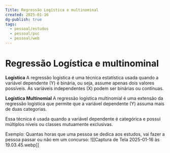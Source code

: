 ```yaml
---
Title: Regressão Logística e multinominal
created: 2025-01-16
dg-publish: true
tags:
  - pessoal/estudos
  - pessoal/puc
  - pessoal/web
---
```

# Regressão Logística e multinominal
**Logística**
A regressão logística é uma técnica estatística usada quando a variável dependente (Y) é binária, ou seja, assume apenas dois valores possíveis. As variáveis independentes (X) podem ser binárias ou contínuas.

**Logística Multinomial**
A regressão logística multinomial é uma extensão da regressão logística que permite que a variável dependente (Y) assuma mais de duas categorias. 

Essa técnica é usada quando a variável dependente é categórica e possui múltiplos níveis ou classes mutuamente exclusivas.

Exemplo:
Quantas horas que uma pessoa se dedica aos estudos, vai fazer a pessoa passar ou não em um concurso:
![[Captura de Tela 2025-01-16 às 19.03.45.webp]]
